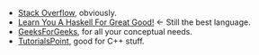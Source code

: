 - [Stack Overflow](https://stackoverflow.com/), obviously.
- [Learn You A Haskell For Great Good!](http://learnyouahaskell.com/) <- Still the best language.
- [GeeksForGeeks](https://www.geeksforgeeks.org/), for all your conceptual needs.
- [TutorialsPoint](https://www.tutorialspoint.com), good for C++ stuff.
